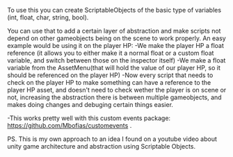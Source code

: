 To use this you can create ScriptableObjects of the basic type of variables (int, float, char, string, bool).

You can use that to add a certain layer of abstraction and make scripts not depend on other gameobjects being on the scene to work properly.
An easy example would be using it on the player HP:
-We make the player HP a float reference (it allows you to either make it a normal float or a custom float variable, and switch between those on the inspector itself)
-We make a float variable from the AssetMenu(that will hold the value of our player HP, so it should be referenced on the player HP)
-Now every script that needs to check on the player HP to make something can have a reference to the player HP asset, and doesn't need to check wether the player is on scene or not, increasing the abstraction there is between multiple gameobjects, and makes doing changes and debuging certain things easier.

-This works pretty well with this custom events package: https://github.com/Mbofias/customevents .

PS. This is my own approach to an idea I found on a youtube video about unity game architecture and abstraction using Scriptable Objects.
